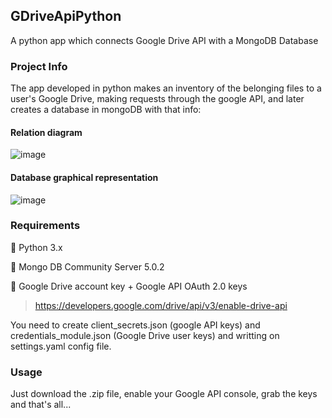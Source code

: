 ## GDriveApiPython
A python app which connects Google Drive API with a MongoDB Database

### Project Info

The app developed in python makes an inventory of the belonging files to a user's Google Drive, making requests through the google API, and later creates a database in mongoDB with that info:

#### Relation diagram 
 
![image](https://user-images.githubusercontent.com/43521047/134109383-cd784453-4bb2-4798-834d-2954a01ba56c.png)

#### Database graphical representation

![image](https://user-images.githubusercontent.com/43521047/134111213-36b8daac-9042-4d4a-8943-f432cb960ccf.png)


### Requirements

:snake: Python 3.x

🍃 Mongo DB Community Server 5.0.2

🔑 Google Drive account key + Google API OAuth 2.0 keys  
> https://developers.google.com/drive/api/v3/enable-drive-api

You need to create client_secrets.json (google API keys) and credentials_module.json (Google Drive user keys) and writting on settings.yaml config file. 

### Usage

Just download the .zip file, enable your Google API console, grab the keys and that's all...
